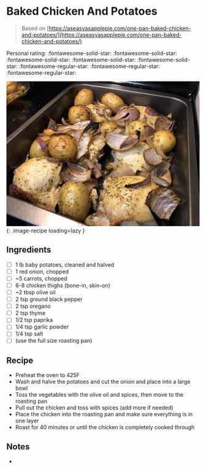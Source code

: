 <!-- Do not modify sections with "AUTO-*". They are updated by make.py -->

# Baked Chicken And Potatoes

> Based on [https://aseasyasapplepie.com/one-pan-baked-chicken-and-potatoes/](https://aseasyasapplepie.com/one-pan-baked-chicken-and-potatoes/)

<!-- rating=2; (User can specify rating on scale of 1-5) -->
<!-- AUTO-UserRating -->
Personal rating: :fontawesome-solid-star: :fontawesome-solid-star: :fontawesome-solid-star: :fontawesome-solid-star: :fontawesome-solid-star: :fontawesome-regular-star: :fontawesome-regular-star: :fontawesome-regular-star:
<!-- /AUTO-UserRating -->

<!-- name_image=baked_chicken_and_potatoes.jpeg; (User can specify image name if multiple exist) -->
<!-- AUTO-Image -->
![baked_chicken_and_potatoes.jpeg](./baked_chicken_and_potatoes.jpeg){: .image-recipe loading=lazy }
<!-- /AUTO-Image -->

## Ingredients

* [ ] 1 lb baby potatoes, cleaned and halved
* [ ] 1 red onion, chopped
* [ ] ~5 carrots, chopped
* [ ] 6-8 chicken thighs (bone-in, skin-on)
* [ ] ~2 tbsp olive oil
* [ ] 2 tsp ground black pepper
* [ ] 2 tsp oregano
* [ ] 2 tsp thyme
* [ ] 1/2 tsp paprika
* [ ] 1/4 tsp garlic powder
* [ ] 1/4 tsp salt
* [ ] (use the full size roasting pan)

## Recipe

* Preheat the oven to 425F
* Wash and halve the potatoes and cut the onion and place into a large bowl
* Toss the vegetables with the olive oil and spices, then move to the roasting pan
* Pull out the chicken and toss with spices (add more if needed)
* Place the chicken into the roasting pan and make sure everything is in one layer
* Roast for 40 minutes or until the chicken is completely cooked through

## Notes

*
